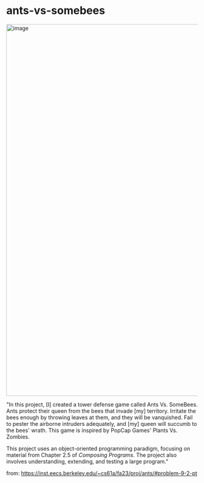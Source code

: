 # ants-vs-somebees
<img width="979" alt="image" src="https://github.com/Oliver-Zen/ants-vs-some-bees/assets/117375722/0953f4d8-215a-4442-8e0d-64aa7ee72542">

"In this project, [I] created a tower defense game called Ants Vs. SomeBees. 
Ants protect their queen from the bees that invade [my] territory. Irritate the bees enough by throwing leaves at them, and they will be vanquished. Fail to pester the airborne intruders adequately, and [my] queen will succumb to the bees' wrath. This game is inspired by PopCap Games' Plants Vs. Zombies.

This project uses an object-oriented programming paradigm, focusing on material from Chapter 2.5 of _Composing Programs_. The project also involves understanding, extending, and testing a large program."

from: https://inst.eecs.berkeley.edu/~cs61a/fa23/proj/ants/#problem-9-2-pt
